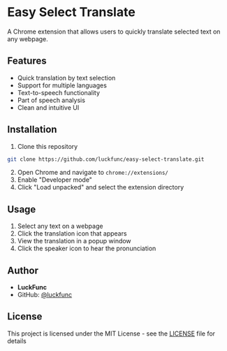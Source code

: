 # Easy Select Translate

A Chrome extension that allows users to quickly translate selected text on any webpage.

## Features

- Quick translation by text selection
- Support for multiple languages
- Text-to-speech functionality
- Part of speech analysis
- Clean and intuitive UI

## Installation

1. Clone this repository
```bash
git clone https://github.com/luckfunc/easy-select-translate.git
```
2. Open Chrome and navigate to `chrome://extensions/`
3. Enable "Developer mode"
4. Click "Load unpacked" and select the extension directory

## Usage

1. Select any text on a webpage
2. Click the translation icon that appears
3. View the translation in a popup window
4. Click the speaker icon to hear the pronunciation

## Author

- **LuckFunc**
- GitHub: [@luckfunc](https://github.com/luckfunc)

## License

This project is licensed under the MIT License - see the [LICENSE](LICENSE) file for details
